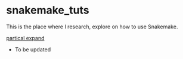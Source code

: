 # snakemake_tuts

This is the place where I research, explore on how to use Snakemake.

[partical expand]("docs/partical_expand.md")

- To be updated
